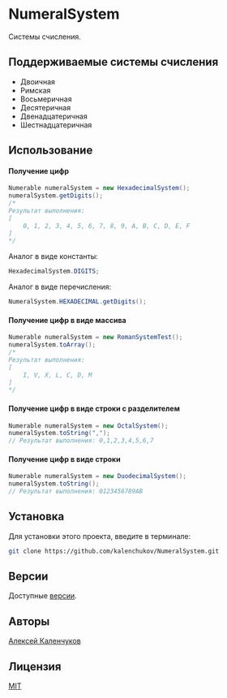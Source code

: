 # NumeralSystem

Системы счисления.

## Поддерживаемые системы счисления

* Двоичная
* Римская
* Восьмеричная
* Десятеричная
* Двенадцатеричная
* Шестнадцатеричная

## Использование

#### Получение цифр

```java
Numerable numeralSystem = new HexadecimalSystem();
numeralSystem.getDigits();
/*
Результат выполнения:
[
    0, 1, 2, 3, 4, 5, 6, 7, 8, 9, A, B, C, D, E, F
]
*/
```

Аналог в виде константы:

```java
HexadecimalSystem.DIGITS;
```

Аналог в виде перечисления:

```java
NumeralSystem.HEXADECIMAL.getDigits();
```

#### Получение цифр в виде массива

```java
Numerable numeralSystem = new RomanSystemTest();
numeralSystem.toArray();
/*
Результат выполнения:
[
    I, V, X, L, C, D, M
]
*/
```

#### Получение цифр в виде строки с разделителем

```java
Numerable numeralSystem = new OctalSystem();
numeralSystem.toString(",");
// Результат выполнения: 0,1,2,3,4,5,6,7
```

#### Получение цифр в виде строки

```java
Numerable numeralSystem = new DuodecimalSystem();
numeralSystem.toString();
// Результат выполнения: 0123456789AB
```

## Установка

Для установки этого проекта, введите в терминале:

```bash
git clone https://github.com/kalenchukov/NumeralSystem.git
```

## Версии

Доступные [версии](https://github.com/kalenchukov/NumeralSystem/releases).

## Авторы

[Алексей Каленчуков](https://github.com/kalenchukov)

## Лицензия

[MIT](https://opensource.org/licenses/MIT)
